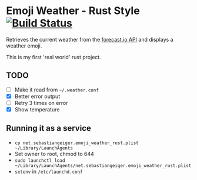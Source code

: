 # Emoji Weather - Rust Style [![Build Status](https://travis-ci.org/sebastiangeiger/Emoji-Weather-Rust.svg?branch=master)](https://travis-ci.org/sebastiangeiger/Emoji-Weather-Rust)

Retrieves the current weather from the
[forecast.io API](https://developer.forecast.io/docs/v2) and displays a weather
emoji.

This is my first 'real world' rust project.


## TODO
  * [ ] Make it read from `~/.weather.conf`
  * [x] Better error output
  * [ ] Retry 3 times on error
  * [x] Show temperature

## Running it as a service

  * `cp net.sebastiangeiger.emoji_weather_rust.plist ~/Library/LaunchAgents`
  * Set owner to root, chmod to 644
  * `sudo launchctl load ~/Library/LaunchAgents/net.sebastiangeiger.emoji_weather_rust.plist`
  * `setenv` in `/etc/launchd.conf`
